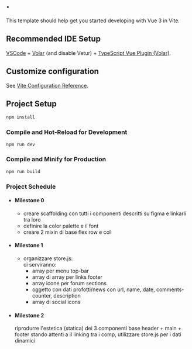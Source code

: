 # .

This template should help get you started developing with Vue 3 in Vite.

## Recommended IDE Setup

[VSCode](https://code.visualstudio.com/) + [Volar](https://marketplace.visualstudio.com/items?itemName=Vue.volar) (and disable Vetur) + [TypeScript Vue Plugin (Volar)](https://marketplace.visualstudio.com/items?itemName=Vue.vscode-typescript-vue-plugin).

## Customize configuration

See [Vite Configuration Reference](https://vitejs.dev/config/).

## Project Setup

```sh
npm install
```

### Compile and Hot-Reload for Development

```sh
npm run dev
```

### Compile and Minify for Production

```sh
npm run build
```

### Project Schedule

- #### Milestone 0
  - creare scaffolding con tutti i componenti descritti su figma e linkarli tra loro
  - definire la color palette e il font
  - creare 2 mixin di base flex row e col
- #### Milestone 1
  - organizzare store.js: \
     ci serviranno:
    - array per menu top-bar
    - array di array per links footer
    - array icone per forum sections
    - oggetto con dati profotti/news con url, name, date, comments-counter, description
    - array di social icons
- #### Milestone 2

  riprodurre l'estetica (statica) dei 3 componenti base header + main + footer
  stando attenti a il linking tra i comp, utilizzare store.js per i dati dinamici
